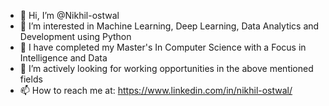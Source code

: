 - 👋 Hi, I’m @Nikhil-ostwal
- 👀 I’m interested in Machine Learning, Deep Learning, Data Analytics and Development using Python
- 🌱 I have completed my Master's In Computer Science with a Focus in Intelligence and Data
- 💞️ I’m actively looking for working opportunities in the above mentioned fields
- 📫 How to reach me at: https://www.linkedin.com/in/nikhil-ostwal/

<!---
Nikhil-ostwal/Nikhil-ostwal is a ✨ special ✨ repository because its `README.md` (this file) appears on your GitHub profile.
You can click the Preview link to take a look at your changes.
--->
